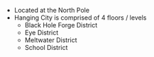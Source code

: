 - Located at the North Pole
- Hanging City is comprised of 4 floors / levels
	- Black Hole Forge District
	- Eye District
	- Meltwater District
	- School District